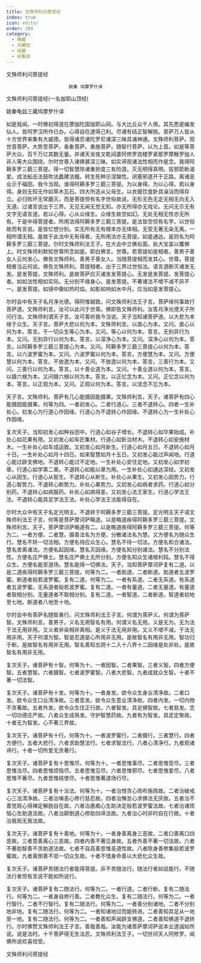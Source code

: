 ```yaml
---
title: 文殊师利问菩提经
index: true
icon: editor
order: 394
category:
  - 佛藏
  - 大藏经
  - 经藏
  - 经集部
---
```


  文殊师利问菩提经  

                        　　姚秦 鸠摩罗什译  

文殊师利问菩提经(一名伽耶山顶经)  

姚秦龟兹三藏鸠摩罗什译  

如是我闻。一时佛初得道在摩伽陀国伽耶山祠。与大比丘众千人俱。其先悉是编发仙人。皆阿罗汉所作已办。心得自在逮得己利。尽诸有结正智解脱。菩萨万人皆从十方世界来集有大威德。皆得诸忍诸陀罗尼诸深三昧具诸神通。文殊师利菩萨。观世音菩萨。大势至菩萨。香象菩萨。勇施菩萨。随智行菩萨。以为上首。如是等菩萨大众。百千万亿其数无量。并诸天龙夜叉乾闼婆阿修罗迦楼罗紧那罗摩睺罗伽人非人等大众围绕。尔时世尊入诸佛甚深三昧。如实谛观诸法性相而作是念。我得阿耨多罗三藐三菩提。得一切智慧除诸重担度三有险道。灭无明得真明。拔邪箭断渴爱。成法船击法鼓吹法蠡建法幢。转生死种示涅槃性。闭塞邪道开于正路。离诸恶业示于福田。我今当观。谁得阿耨多罗三藐三菩提。为以身得。为以心得。若以身得。身则无知无作如草木瓦石。四大所造从父母生。以衣服饮食卧具澡浴而得存立。必归败坏无常磨灭。而是菩提但有名字世俗故说。无形无色无定无相无向无入无道。过诸言说出于三界。无见无闻无觉无知。亦无所得亦无戏论。无问无示无有文字无语言道。若以心得。心从众缘生。众缘生故空如幻。无处无相无性亦无所有。于是中得菩提者。所用法得阿耨多罗三藐三菩提。是法皆空但有名字。以世俗故而有言说。是皆忆想分别。实无所有无有根本亦无体相。无受无著无染无离。一相所谓无相。是故于此法中无有得者。无所用法亦无菩提。如是通达。是则名为阿耨多罗三藐三菩提。尔时文殊师利法王子。在大会中立佛右面。执大宝盖以覆佛上。时文殊师利默知世尊所念如是。即白佛言。世尊。若菩提如是相者。善男子善女人云何发心。佛告文殊师利。善男子善女人。当随菩提相而发其心。世尊。菩提相者当云何说。佛告文殊师利。菩提相者。出于三界过世俗法。语言道断灭诸发无发。是发菩提。文殊师利。是故菩萨应灭诸发发菩提心。无发是发菩提。发菩提心者。如如法性相如实际。无分别不缘身心。是发菩提。不著诸法不增不减不异不一。是发菩提。如镜中像如热时焰。如影如响如水中月。应当如是发菩提心。  

尔时会中有天子名月净光德。得阿惟越致。问文殊师利法王子言。菩萨缘何事故行菩萨道。文殊师利言。汝可以此问于世尊。佛即告文殊师利。汝答月净光德天子所问行法。文殊师利谓天子言。汝可善听我今当说。天子当知诸菩萨道。以大悲为本缘于众生。天子言。菩萨大悲以何为本。文殊师利言。以直心为本。又问。直心以何为本。答言。于一切众生等心为本。又问。等心以何为本。答言。无别异行为本。又问。无别异行以何为本。答言。以深净心为本。又问。深净心以何为本。答言。以阿耨多罗三藐三菩提心为本。又问。阿耨多罗三藐三菩提心以何为本。答言。以六波罗蜜为本。又问。六波罗蜜以何为本。答言。方便慧为本。又问。方便慧以何为本。答言。不放逸为本。又问。不放逸以何为本。答言。三善行为本。又问。三善行以何为本。答言。以十善业道为本。又问。十善业道以何为本。答言。以摄六根为本。又问摄六根以何为本。答言。以正忆念为本。又问。正忆念以何为本。答言。以正观为本。又问。正观以何为本。答言。以坚念不忘为本。  

天子言。文殊师利。菩萨有几心能摄因能摄果。文殊师利言。天子。诸菩萨有四心能摄因能摄果。何等为四。一者初发心。二者行道心。三者不退转心。四者一生补处心。初发心为行道心作因缘。行道心为不退转心作因缘。不退转心为一生补处心作因缘。  

复次天子。当知初发心如种谷田中。行道心如谷子增长。不退转心如华果始成。补处心如花果有用。又初发心如车匠集材。行道心如釿治材木。不退转心如安施材木。一生补处心如车成运致。又初发心如月新生。行道心如月五日。不退转心如月十日。一生补处心如月十四日。如来智慧如月十五日。又初发心能过声闻地。行道心能过辟支佛地。不退转心能过不定地。一生补处心安住定地。又初发心如学初章。行道心如学第二章。不退转心如能以章为用。一生补处心如通达深经。又初发心从因生。行道心从智生。不退转心从断生。补处心从果生。又初发心因势力。行道心智势力。不退转心断势力。补处心果势力。又初发心如病者求药。行道心如分别药。不退转心如病服药。补处心如病得差。又初发心法王家生。行道心学法王法。不退转心能具足学法王法。补处心学法王法能得自在。  

尔时大众中有天子名定光明主。不退转于阿耨多罗三藐三菩提。定光明主天子语文殊师利法王子言。何等是菩萨摩诃萨略道。以是略道疾得阿耨多罗三藐三菩提。文殊师利言。天子。菩萨摩诃萨略道有二。以是略道疾得阿耨多罗三藐三菩提。何等为二。一者方便。二者慧。摄善法名为方便。分散诸法名为慧。又方便名为随众生行。慧名不转一切法相。方便名待应众生心。慧名不待一切法。方便名和合诸法。慧名舍离诸法。方便名起因缘。慧名灭因缘。方便名知分别诸法。慧名不分别法性。方便名庄严佛土。慧名庄严佛土无所分别。方便名知众生诸根利钝。慧名不得众生。方便名能至道场。慧名能得一切佛法。天子。当知菩萨摩诃萨复有二道。以是二道疾得阿耨多罗三藐三菩提。何等为二。一者助道。二者断道。助道者五波罗蜜。断道者般若波罗蜜。复有二道。何等为二。一者有系道。二者无系道。有系道者五波罗蜜。无系道者般若波罗蜜。复有二道。一者有量道。二者无量道。有量道者取相分别。无量道者不取相分别。复有二道。一者智道。二者断道。智道者初地至七地。断道者八地至十地。  

尔时会中有菩萨名随智勇行。问文殊师利法王子言。何谓为菩萨义。何谓为菩萨智。文殊师利言。善男子。义名无用智名有用。何谓义名无用。义是无为。无为法于法无用非用。又义者非染相非离相。是义于法无用非用。又义不增不减。于法无用非用。天子何谓为智。智是忍道是心所用非无用。是故智名有用非无用。智功归于断。是故智名有用非无用。智名善知五阴十二入十八界十二因缘是处非处。是故智名有用非无用。  

复次天子。诸菩萨有十智。何等为十。一者因智。二者果智。三者义智。四者方便智。五者慧智。六者摄智。七者波罗蜜智。八者大悲智。九者成就众生智。十者不著一切法智。  

复次天子。诸菩萨有十发。何等为十。一者身发。欲令众生身业清净故。二者口发。欲令众生口业清净故。三者意发。欲令众生意业清净故。四者内发。一切内物不贪著故。五者外发。欲令众生住正行故。六者智发。具足佛智故。七者慈发。念一切功德庄严故。八者众生成熟发。守护智慧药故。九者有为智发。具足定聚故。十者无为智发。心不著三界故。  

复次天子。诸菩萨有十行。何等为十。一者波罗蜜行。二者摄行。三者慧行。四者方便行。五者大悲行。六者求助慧法行。七者求智法行。八者心清净行。九者观诸谛行。十者一切所爱无贪著行。  

复次天子。诸菩萨复有十思惟尽。何等为十。一者思惟事尽。二者思惟受尽。三者思惟法尽。四者思惟烦恼尽。五者思惟见尽。六者思惟邪尽。七者思惟爱尽。八者思惟不著尽。九者思惟结使尽。十者思惟著道场行尽。  

复次天子。诸菩萨复有十治法。何等为十。一者治悭贪心雨布施雨故。二者治破戒心三法清净故。三者治嗔恚心修行慈忍故。四者治懈怠心求佛法无厌故。五者治不善觉观心得禅定解脱自在故。六者治愚痴心生助决定般若波罗蜜法故。七者治诸烦恼心生助道法故。八者治颠倒道心修助四谛法故。九者治心时非时自在行故。十者治我观无我法故。  

复次天子。诸菩萨复有十善地。何等为十。一者身善离身三恶故。二者口善离口四恶故。三者意善离心三恶故。四者内善不著见身故。五者外善不著一切法故。六者不著助智善不贪助道法故。七者不自高善思惟圣道性故。八者除身善修集般若波罗蜜故。九者离倒善不诳一切众生故。十者不惜身命善以大悲化众生故。  

复次天子。诸菩萨贵随法行者能得菩提。非不贵随法行。随法行者如说能行。不随法行者但有言说不能如所说行。  

复次天子。诸菩萨复有二随法行。何等为二。一者行道。二者行断。复有二随法行。何等为二。一者身自修行善。二者教化众生。复有二随法行。何等为二。一者行智行。二者不行智行。复有二随法行。何等为二。一者善分别诸地。二者不分别地非地。复有二随法行。何等为二。一者知诸地过而能转进。二者善知具足从一地至一地。复有二随法行。何等为二。一者善知声闻辟支佛道。二者善知佛道不退转行。尔时佛赞文殊师利法王子言。善哉善哉。汝能为诸菩萨摩诃萨说本业道诚如所说。说是法时。十千菩萨得无生法忍。文殊师利法王子。一切世间天人阿修罗。闻佛所说欢喜信受。  

文殊师利问菩提经  
